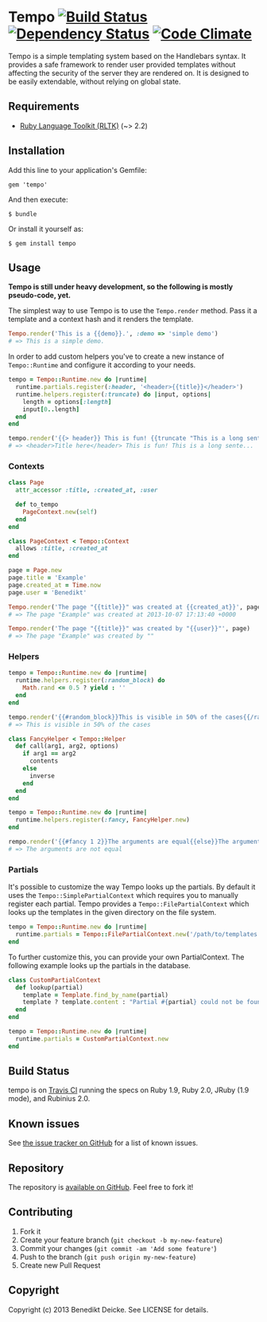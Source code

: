 # Tempo [![Build Status](https://travis-ci.org/benedikt/tempo.png?branch=master)](https://travis-ci.org/benedikt/tempo) [![Dependency Status](https://gemnasium.com/benedikt/tempo.png)](http://gemnasium.com/benedikt/tempo) [![Code Climate](https://codeclimate.com/github/benedikt/tempo.png)](https://codeclimate.com/github/benedikt/tempo)

Tempo is a simple templating system based on the Handlebars syntax. It provides a safe framework to render user provided templates without affecting the security of the server they are rendered on. It is designed to be easily extendable, without relying on global state.

## Requirements

* [Ruby Language Toolkit (RLTK)](http://https://github.com/chriswailes/RLTK) (~> 2.2)

## Installation

Add this line to your application's Gemfile:

    gem 'tempo'

And then execute:

    $ bundle

Or install it yourself as:

    $ gem install tempo

## Usage

**Tempo is still under heavy development, so the following is mostly pseudo-code, yet.**

The simplest way to use Tempo is to use the `Tempo.render` method. Pass it a template and a context hash and it renders the template. 

```ruby
Tempo.render('This is a {{demo}}.', :demo => 'simple demo')
# => This is a simple demo.
```

In order to add custom helpers you've to create a new instance of `Tempo::Runtime` and configure it according to your needs.

```ruby
tempo = Tempo::Runtime.new do |runtime|
  runtime.partials.register(:header, '<header>{{title}}</header>')
  runtime.helpers.register(:truncate) do |input, options|
    length = options[:length]
    input[0..length]
  end
end

tempo.render('{{> header}} This is fun! {{truncate "This is a long sentence that needs to be truncated" 20}}...', :title => 'Title here')
# => <header>Title here</header> This is fun! This is a long sente...
```


### Contexts

```ruby
class Page
  attr_accessor :title, :created_at, :user

  def to_tempo
    PageContext.new(self)
  end
end

class PageContext < Tempo::Context
  allows :title, :created_at
end

page = Page.new
page.title = 'Example'
page.created_at = Time.now
page.user = 'Benedikt'

Tempo.render('The page "{{title}}" was created at {{created_at}}', page)
# => The page "Example" was created at 2013-10-07 17:13:40 +0000

Tempo.render('The page "{{title}}" was created by "{{user}}"', page)
# => The page "Example" was created by ""
```


### Helpers

```ruby
tempo = Tempo::Runtime.new do |runtime|
  runtime.helpers.register(:random_block) do
    Math.rand <= 0.5 ? yield : ''
  end
end

tempo.render('{{#random_block}}This is visible in 50% of the cases{{/random_block}}')
# => This is visible in 50% of the cases
```

```ruby
class FancyHelper < Tempo::Helper
  def call(arg1, arg2, options)
    if arg1 == arg2
      contents
    else
      inverse
    end
  end
end

tempo = Tempo::Runtime.new do |runtime|
  runtime.helpers.register(:fancy, FancyHelper.new)
end

rempo.render('{{#fancy 1 2}}The arguments are equal{{else}}The arguments are not equal{{/fancy}}')
# => The arguments are not equal
```


### Partials

It's possible to customize the way Tempo looks up the partials. By default it uses the `Tempo::SimplePartialContext` which requires you to manually register each partial.
Tempo provides a `Tempo::FilePartialContext` which looks up the templates in the given directory on the file system. 

```ruby
tempo = Tempo::Runtime.new do |runtime|
  runtime.partials = Tempo::FilePartialContext.new('/path/to/templates')
end
```

To further customize this, you can provide your own PartialContext. The following example looks up the partials in the database.

```ruby
class CustomPartialContext
  def lookup(partial)
    template = Template.find_by_name(partial)
    template ? template.content : "Partial #{partial} could not be found!"
  end
end

tempo = Tempo::Runtime.new do |runtime|
  runtime.partials = CustomPartialContext.new
end
```


## Build Status

tempo is on [Travis CI](https://travis-ci.org/benedikt/tempo) running the specs on Ruby 1.9, Ruby 2.0, JRuby (1.9 mode), and Rubinius 2.0.

## Known issues

See [the issue tracker on GitHub](https://github.com/benedikt/tempo) for a list of known issues.

## Repository

The repository is [available on GitHub](https://github.com/benedikt/tempo). Feel free to fork it!

## Contributing

1. Fork it
2. Create your feature branch (`git checkout -b my-new-feature`)
3. Commit your changes (`git commit -am 'Add some feature'`)
4. Push to the branch (`git push origin my-new-feature`)
5. Create new Pull Request

## Copyright

Copyright (c) 2013 Benedikt Deicke. See LICENSE for details.